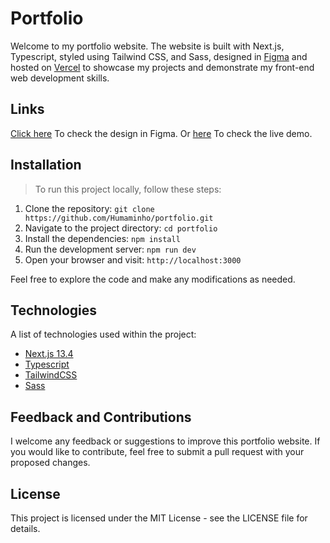 # Portfolio

Welcome to my portfolio website.
The website is built with Next.js, Typescript, styled using Tailwind CSS, and Sass, designed in [Figma](https://www.figma.com/) and hosted on [Vercel](https://vercel.com/) to showcase my projects and demonstrate my front-end web development skills.

## Links

[Click here](https://www.figma.com/file/dTGdUl8zxrc29iq4PbPl4E/Humam's-portfolio?type=design&node-id=0%3A1&t=7YxanZkBwHnkcBNk-1) To check the design in Figma.
Or [here](https://portfolio-humaminho.vercel.app/) To check the live demo.

## Installation
> To run this project locally, follow these steps:

1. Clone the repository: `git clone https://github.com/Humaminho/portfolio.git`
2. Navigate to the project directory: `cd portfolio`
2. Install the dependencies: `npm install`
3. Run the development server: `npm run dev`
4. Open your browser and visit: `http://localhost:3000`

Feel free to explore the code and make any modifications as needed.

## Technologies

A list of technologies used within the project:
* [Next.js 13.4](https://nextjs.org/)
* [Typescript](https://www.typescriptlang.org/)
* [TailwindCSS](https://tailwindcss.com/)
* [Sass](https://sass-lang.com/)

## Feedback and Contributions

I welcome any feedback or suggestions to improve this portfolio website. If you would like to contribute, feel free to submit a pull request with your proposed changes.

## License

This project is licensed under the MIT License - see the LICENSE file for details.